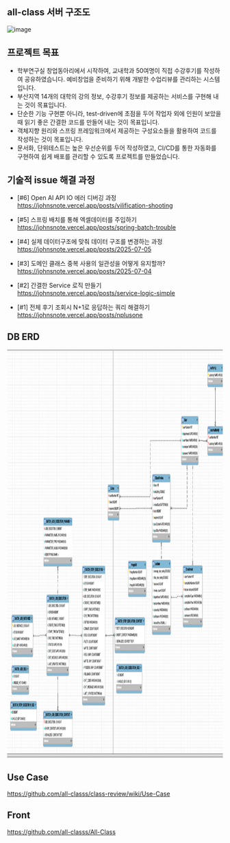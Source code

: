 all-class 서버 구조도
---

<img width="1358" height="834" alt="image" src="https://github.com/user-attachments/assets/b6969111-9ccb-44b1-bea4-b638a04b5354" />

프로젝트 목표
---
- 학부연구실 창업동아리에서 시작하여, 교내학과 50여명이 직접 수강후기를 작성하여 공유하였습니다. 예비창업을 준비하기 위해 개발한 수업리뷰를 관리하는 시스템입니다.
- 부산지역 14개의 대학의 강의 정보, 수강후기 정보를 제공하는 서비스를 구현해 내는 것이 목표입니다.
- 단순한 기능 구현뿐 아니라, test-driven에 초점을 두어 작업자 외에 인원이 보았을때 읽기 좋은 간결한 코드를 만들어 내는 것이 목표입니다.
- 객체지향 원리와 스프링 프레임워크에서 제공하는 구성요소들을 활용하여 코드를 작성하는 것이 목표입니다.
- 문서화, 단위테스트는 높은 우선순위를 두어 작성하였고, CI/CD를 통한 자동화를 구현하여 쉽게 배포를 관리할 수 있도록 프로젝트를 만들었습니다.

기술적 issue 해결 과정
---

- [#6] Open AI API IO 에러 디버깅 과정 <br/>
  https://johnsnote.vercel.app/posts/vilification-shooting
    
- [#5] 스프링 배치를 통해 엑셀데이터를 주입하기 <br/>
  https://johnsnote.vercel.app/posts/spring-batch-trouble
  
- [#4] 실제 데이터구조에 맞춰 데이터 구조를 변경하는 과정 <br/>
  https://johnsnote.vercel.app/posts/2025-07-05
  
- [#3] 도메인 클래스 중복 사용의 일관성을 어떻게 유지할까? <br/>
  https://johnsnote.vercel.app/posts/2025-07-04
  
- [#2] 간결한 Service 로직 만들기 <br/>
https://johnsnote.vercel.app/posts/service-logic-simple

- [#1] 전체 후기 조회시 N+1로 응답하는 쿼리 해결하기 <br/>
https://johnsnote.vercel.app/posts/nplusone


DB ERD
---

<img width="1314" height="951" alt="image" src="https://raw.githubusercontent.com/all-classs/all-class-server/refs/heads/main/images/erd.png" />

Use Case
---

https://github.com/all-classs/class-review/wiki/Use-Case

Front
---

https://github.com/all-classs/All-Class
